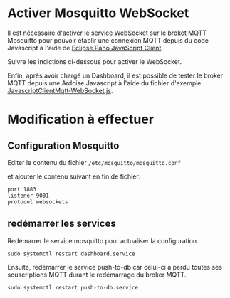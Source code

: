 # Activer Mosquitto WebSocket  

Il est nécessaire d'activer le service WebSocket sur le broket MQTT Mosquitto 
pour pouvoir établir une connexion MQTT depuis du code Javascript à l'aide 
de [Eclipse Paho JavaScript Client](https://www.eclipse.org/paho/clients/js/) .

Suivre les indictions ci-dessous pour activer le WebSocket.

Enfin, après avoir chargé un Dashboard, il est possible de tester le broker MQTT
 depuis une Ardoise Javascript à l'aide du fichier d'exemple [JavascriptClientMqtt-WebSocket.js](/mchobby/la-maison-pythonic/blob/master/python/divers/JavascriptClientMqtt-WebSocket.js).

# Modification à effectuer

## Configuration Mosquitto

Editer le contenu du fichier `/etc/mosquitto/mosquitto.conf`

et ajouter le contenu suivant en fin de fichier:

```
port 1883
listener 9001
protocol websockets
```

## redémarrer les services

Redémarrer le service mosquitto pour actualiser la configuration.

```
sudo systemctl restart dashboard.service
```

Ensuite, redémarrer le service push-to-db car celui-ci à perdu toutes ses 
souscriptions MQTT durant le redémarrage du broker MQTT. 

```
sudo systemctl restart push-to-db.service
```

